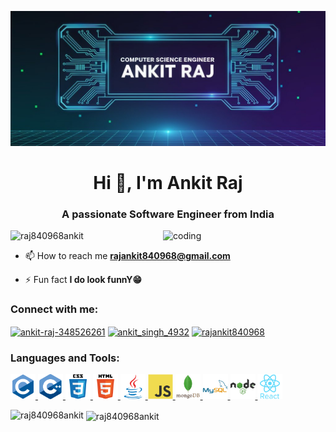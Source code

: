 ![logo](https://github.com/raj840968ankit/raj840968ankit/blob/main/a-16-9-laptop-wallpaper-with-a-futuristi_Z9D17bKSSbqoVtH8JlqsLA_-neDUu63TP2iqSkoXZpyiA.jpeg)
<h1 align="center">Hi 👋, I'm Ankit Raj</h1>
<h3 align="center">A passionate Software Engineer from India</h3>

<img alt="coding" align="right" width="260" src="https://media3.giphy.com/media/Ll22OhMLAlVDb8UQWe/giphy.gif?cid=6c09b952kl7civ9vlr494dp0rgu9mcrynwpcw43lj4in89me&ep=v1_stickers_search&rid=giphy.gif&ct=s">

<p align="left"> <img src="https://komarev.com/ghpvc/?username=raj840968ankit&label=Profile%20views&color=0e75b6&style=flat" alt="raj840968ankit" /> </p>


- 📫 How to reach me **rajankit840968@gmail.com**

- ⚡ Fun fact **I do look funnY😁**

<h3 align="left">Connect with me:</h3>
<p align="left">
<a href="https://linkedin.com/in/ankit-raj-348526261" target="blank"><img align="center" src="https://raw.githubusercontent.com/rahuldkjain/github-profile-readme-generator/master/src/images/icons/Social/linked-in-alt.svg" alt="ankit-raj-348526261" height="30" width="40" /></a>
<a href="https://instagram.com/ankit_singh_4932" target="blank"><img align="center" src="https://raw.githubusercontent.com/rahuldkjain/github-profile-readme-generator/master/src/images/icons/Social/instagram.svg" alt="ankit_singh_4932" height="30" width="40" /></a>
<a href="https://www.leetcode.com/rajankit840968" target="blank"><img align="center" src="https://raw.githubusercontent.com/rahuldkjain/github-profile-readme-generator/master/src/images/icons/Social/leet-code.svg" alt="rajankit840968" height="30" width="40" /></a>
</p>

<h3 align="left">Languages and Tools:</h3>
<p align="left"> <a href="https://www.cprogramming.com/" target="_blank" rel="noreferrer"> <img src="https://raw.githubusercontent.com/devicons/devicon/master/icons/c/c-original.svg" alt="c" width="40" height="40"/> </a> <a href="https://www.w3schools.com/cpp/" target="_blank" rel="noreferrer"> <img src="https://raw.githubusercontent.com/devicons/devicon/master/icons/cplusplus/cplusplus-original.svg" alt="cplusplus" width="40" height="40"/> </a> <a href="https://www.w3schools.com/css/" target="_blank" rel="noreferrer"> <img src="https://raw.githubusercontent.com/devicons/devicon/master/icons/css3/css3-original-wordmark.svg" alt="css3" width="40" height="40"/> </a> <a href="https://www.w3.org/html/" target="_blank" rel="noreferrer"> <img src="https://raw.githubusercontent.com/devicons/devicon/master/icons/html5/html5-original-wordmark.svg" alt="html5" width="40" height="40"/> </a> <a href="https://www.java.com" target="_blank" rel="noreferrer"> <img src="https://raw.githubusercontent.com/devicons/devicon/master/icons/java/java-original.svg" alt="java" width="40" height="40"/> </a> <a href="https://developer.mozilla.org/en-US/docs/Web/JavaScript" target="_blank" rel="noreferrer"> <img src="https://raw.githubusercontent.com/devicons/devicon/master/icons/javascript/javascript-original.svg" alt="javascript" width="40" height="40"/> </a> <a href="https://www.mongodb.com/" target="_blank" rel="noreferrer"> <img src="https://raw.githubusercontent.com/devicons/devicon/master/icons/mongodb/mongodb-original-wordmark.svg" alt="mongodb" width="40" height="40"/> </a> <a href="https://www.mysql.com/" target="_blank" rel="noreferrer"> <img src="https://raw.githubusercontent.com/devicons/devicon/master/icons/mysql/mysql-original-wordmark.svg" alt="mysql" width="40" height="40"/> </a> <a href="https://nodejs.org" target="_blank" rel="noreferrer"> <img src="https://raw.githubusercontent.com/devicons/devicon/master/icons/nodejs/nodejs-original-wordmark.svg" alt="nodejs" width="40" height="40"/> </a> <a href="https://reactjs.org/" target="_blank" rel="noreferrer"> <img src="https://raw.githubusercontent.com/devicons/devicon/master/icons/react/react-original-wordmark.svg" alt="react" width="40" height="40"/> </a> </p>

<p><img align="left" src="https://github-readme-stats.vercel.app/api/top-langs?username=raj840968ankit&show_icons=true&locale=en&layout=compact" alt="raj840968ankit" /></p>

<p>&nbsp;<img align="center" src="https://github-readme-stats.vercel.app/api?username=raj840968ankit&show_icons=true&locale=en" alt="raj840968ankit" /></p>
